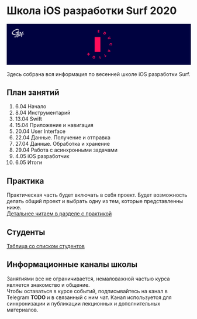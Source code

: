 # Школа iOS разработки Surf 2020

![Banner](images/banner.png)

Здесь собрана вся информация по весенней школе iOS разработки Surf.

## План занятий

1. 6.04 Начало
2. 8.04 Инструментарий
3. 13.04 Swift
4. 15.04 Приложение и навигация
5. 20.04 User Interface
6. 22.04 Данные. Получение и отправка
7. 27.04 Данные. Обработка и хранение
8. 29.04 Работа с асинхронными задачами
9. 4.05 iOS разработчик
10. 6.05 Итоги

## Практика

Практическая часть будет включать в себя проект. Будет возможность делать общий проект и выбрать одну из тем, которые представленны ниже.<br>
[Детальнее читаем в разделе с практикой](practice.md)

## Студенты

[Таблица со списком студентов](student.md)

## Информационные каналы школы

Занятиями все не ограничивается, немаловажной частью курса является знакомство и общение.<br>
Чтобы оставаться в курсе событий, подписывайтесь на канал в Telegram **TODO** и в связанный с ним чат.
Канал используется для синхронизации и публикации лекционных и дополнительных материалов.
